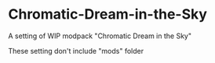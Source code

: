 # Chromatic-Dream-in-the-Sky
A setting of WIP modpack "Chromatic Dream in the Sky"

These setting don't include "mods" folder
